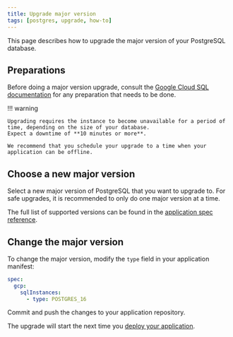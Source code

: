 ```yaml
---
title: Upgrade major version
tags: [postgres, upgrade, how-to]
---
```


This page describes how to upgrade the major version of your PostgreSQL database.

## Preparations

Before doing a major version upgrade, consult the [Google Cloud SQL documentation](https://cloud.google.com/sql/docs/postgres/upgrade-major-db-version) for any preparation that needs to be done.

!!! warning

    Upgrading requires the instance to become unavailable for a period of time, depending on the size of your database.
    Expect a downtime of **10 minutes or more**.

    We recommend that you schedule your upgrade to a time when your application can be offline.

## Choose a new major version

Select a new major version of PostgreSQL that you want to upgrade to.
For safe upgrades, it is recommended to only do one major version at a time.

The full list of supported versions can be found in the [application spec reference](../../../workloads/application/reference/application-spec.md#gcpsqlinstancestype).

## Change the major version

To change the major version, modify the `type` field in your application manifest:

```yaml title="app.yaml" hl_lines="4"
spec:
  gcp:
    sqlInstances:
      - type: POSTGRES_16
```

Commit and push the changes to your application repository.

The upgrade will start the next time you [deploy your application](../../../build/how-to/build-and-deploy.md).
